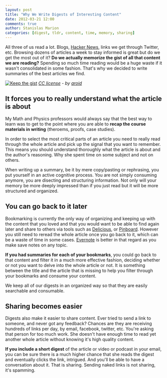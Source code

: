 ```yaml
---
layout: post
title: "Why We Write Digests of Interesting Content"
date: 2012-03-21 12:00
comments: true
author: Stanislas Marion
categories: [digest, tldr, content, time, memory, sharing]    
---
```


All three of us read a lot. Blogs, [Hacker News](http://news.ycombinator.com "Hacker News"), links we get through
Twitter, etc. Browsing dozens of articles a week to stay informed is great but do we get the most out of it? **Do we
actually memorize the gist of all that content we are reading?** Spending
so much time reading would be a huge waste if it wasn't consolidated in
some fashion. That's why we decided to write summaries of the best
articles we find.

[![Keep the gist](http://farm1.staticflickr.com/42/102673733_39cbb51495_n.jpg)](http://www.flickr.com/photos/60546721@N00/102673733/)
*[CC license](http://creativecommons.org/licenses/by/2.0 "license") - by [aroid](http://www.flickr.com/photos/60546721@N00)*


## It forces you to really understand what the article is about

My Math and Physics professors would always say that the best way to learn 
was to get to the point where you are able to 
**recap the course materials in writing** (theroems, proofs, case studies).

In order to select the most critical parts of an article you need to
really read through the whole article and pick up the signal that you
want to remember. This means you should understand thoroughly what the
article is about and the author's reasoning. Why she spent time on some
subject and not on others.

When writing up a summary, be it by mere copy/pasting or rephrasing, you put yourself
in an active cognitive process. You are not simply consuming
anymore, you are disecting and structuring information. Not only will
your memory be more deeply impressed than if you just read but it will
be more structured and organized.

## You can go back to it later

Bookmarking is currently the only way of organizing and keeping up with the content that you
loved and that you would want to be able to find again later and share
to others via tools such as [Delicious](http://delicious.com "Delicious"), 
or [Pinboard](http://pinboard.in "Pinboard").
However you still need to reread the whole article once you go back to
it, which can be a waste of time in some cases. [Evernote](http://evernote.com "Evernote") is better in that regard as
you make save notes on any topic.

**If you had summaries for each of your bookmarks**, you could go back to
that content and filter it in a much more effective fashion, deciding
whether or not you want to delve into the whole article or not. It is
something between the title and the article that is missing to help you
filter through your bookmarks and consume your content. 

We keep all of our digests in an organized way so that they are easily
searchable and consumable.

## Sharing becomes easier

Digests also make it easier to share content. Ever tried to send a link
to someone, and never got any feedback? Chances are they 
are receiving hundreds of links per day, by email, facebook, twitter, etc.
You're asking that person for too much work. She doesn't have enough time
to read yet another whole article without knowing it's high quality content.

**If you include a short digest** of the article or video or podcast in your
email, you can be sure there is a much higher chance that she reads the
digest and eventually clicks the link, intrigued. And you'll be
able to have a conversation about it. That is sharing. Sending naked links is not sharing,
it's spamming.
